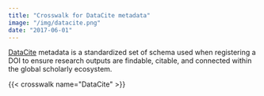 ```yaml
---
title: "Crosswalk for DataCite metadata"
image: "/img/datacite.png"
date: "2017-06-01"
---
```


[DataCite](https://datacite.org/) metadata is a standardized set of schema used when registering a DOI to ensure research outputs are findable, citable, and connected within the global scholarly ecosystem.

{{< crosswalk name="DataCite" >}}
